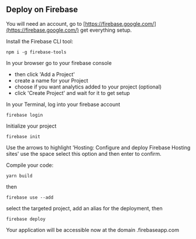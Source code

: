 ## Deploy on Firebase

You will need an account, go to [https://firebase.google.com/](https://firebase.google.com/) get everything setup.

Install the Firebase CLI tool:

```render bash
npm i -g firebase-tools
```

In your browser go to your firebase console
  - then click 'Add a Project'
  - create a name for your Project
  - choose if you want analytics added to your project (optional)
  - click 'Create Project' and wait for it to get setup

In your Terminal, log into your firebase account

```render bash
firebase login
```

Initialize your project

```render bash
firebase init
```

Use the arrows to highlight 'Hosting: Configure and deploy Firebase Hosting sites' use the space select this option and then enter to confirm.

Compile your code:

```render bash
yarn build
```

then

```render bash
firebase use --add
```

select the targeted project, add an alias for the deployment, then

 ```render bash
firebase deploy
```

Your application will be accessible now at the domain <YOUR-FIREBASE-APP>.firebaseapp.com
